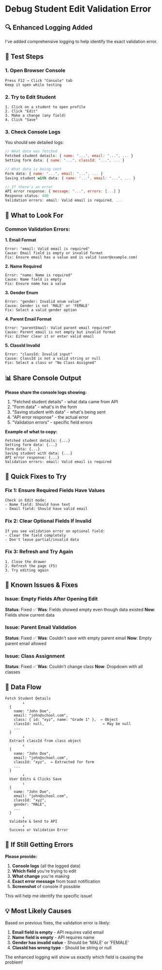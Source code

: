 # Debug Student Edit Validation Error

## 🔍 Enhanced Logging Added

I've added comprehensive logging to help identify the exact validation error. 

## 🧪 Test Steps

### 1. **Open Browser Console**
```
Press F12 → Click "Console" tab
Keep it open while testing
```

### 2. **Try to Edit Student**
```
1. Click on a student to open profile
2. Click "Edit"
3. Make a change (any field)
4. Click "Save"
```

### 3. **Check Console Logs**

You should see detailed logs:

```javascript
// What data was fetched
Fetched student details: { name: "...", email: "...", ... }
Setting form data: { name: "...", classId: "...", ... }

// What data is being sent
Form data: { name: "...", email: "...", ... }
Saving student with data: { name: "...", email: "...", ... }

// If there's an error
API error response: { message: "...", errors: [...] }
Response status: 400
Validation errors: email: Valid email is required, ...
```

## 🎯 What to Look For

### Common Validation Errors:

**1. Email Format**
```
Error: "email: Valid email is required"
Cause: Email field is empty or invalid format
Fix: Ensure email has a value and is valid (user@example.com)
```

**2. Name Required**
```
Error: "name: Name is required"
Cause: Name field is empty
Fix: Ensure name has a value
```

**3. Gender Enum**
```
Error: "gender: Invalid enum value"
Cause: Gender is not 'MALE' or 'FEMALE'
Fix: Select a valid gender option
```

**4. Parent Email Format**
```
Error: "parentEmail: Valid parent email required"
Cause: Parent email is not empty but invalid format
Fix: Either clear it or enter valid email
```

**5. ClassId Invalid**
```
Error: "classId: Invalid input"
Cause: ClassId is not a valid string or null
Fix: Select a class or "No Class Assigned"
```

## 📊 Share Console Output

**Please share the console logs showing:**
1. "Fetched student details" - what data came from API
2. "Form data" - what's in the form
3. "Saving student with data" - what's being sent
4. "API error response" - the actual error
5. "Validation errors" - specific field errors

**Example of what to copy:**
```
Fetched student details: {...}
Setting form data: {...}
Form data: {...}
Saving student with data: {...}
API error response: {...}
Validation errors: email: Valid email is required
```

## 🔧 Quick Fixes to Try

### Fix 1: Ensure Required Fields Have Values
```
Check in Edit mode:
- Name field: Should have text
- Email field: Should have valid email
```

### Fix 2: Clear Optional Fields If Invalid
```
If you see validation error on optional field:
- Clear the field completely
- Don't leave partial/invalid data
```

### Fix 3: Refresh and Try Again
```
1. Close the drawer
2. Refresh the page (F5)
3. Try editing again
```

## 🐛 Known Issues & Fixes

### Issue: Empty Fields After Opening Edit
**Status**: Fixed ✅
**Was**: Fields showed empty even though data existed
**Now**: Fields show current data

### Issue: Parent Email Validation
**Status**: Fixed ✅
**Was**: Couldn't save with empty parent email
**Now**: Empty parent email allowed

### Issue: Class Assignment
**Status**: Fixed ✅
**Was**: Couldn't change class
**Now**: Dropdown with all classes

## 📝 Data Flow

```
Fetch Student Details
        ↓
  {
    name: "John Doe",
    email: "john@school.com",
    class: { id: "xyz", name: "Grade 1" },  ← Object
    classId: null,                           ← May be null
    ...
  }
        ↓
  Extract classId from class object
        ↓
  {
    name: "John Doe",
    email: "john@school.com",
    classId: "xyz",  ← Extracted for form
    ...
  }
        ↓
  User Edits & Clicks Save
        ↓
  {
    name: "John Doe",
    email: "john@school.com",
    classId: "xyz",
    gender: "MALE",
    ...
  }
        ↓
  Validate & Send to API
        ↓
  Success or Validation Error
```

## 🚨 If Still Getting Errors

**Please provide:**

1. **Console logs** (all the logged data)
2. **Which field** you're trying to edit
3. **What change** you're making
4. **Exact error message** from toast notification
5. **Screenshot** of console if possible

This will help me identify the specific issue!

## 💡 Most Likely Causes

Based on previous fixes, the validation error is likely:

1. **Email field is empty** - API requires valid email
2. **Name field is empty** - API requires name
3. **Gender has invalid value** - Should be 'MALE' or 'FEMALE'
4. **ClassId has wrong type** - Should be string or null

The enhanced logging will show us exactly which field is causing the problem!

